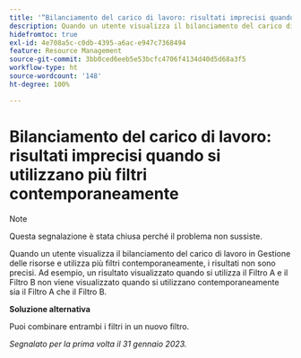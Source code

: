 ```yaml
---
title: '“Bilanciamento del carico di lavoro: risultati imprecisi quando si utilizzano più filtri contemporaneamente”'
description: Quando un utente visualizza il bilanciamento del carico di lavoro e utilizza più filtri contemporaneamente, i risultati non sono precisi. Ad esempio, un risultato visualizzato quando si utilizza il Filtro A e il Filtro B non viene visualizzato quando si utilizzano contemporaneamente sia il Filtro A che il Filtro B.
hidefromtoc: true
exl-id: 4e708a5c-c0db-4395-a6ac-e947c7368494
feature: Resource Management
source-git-commit: 3bb0ced6eeb5e53bcfc4706f4134d40d5d68a3f5
workflow-type: ht
source-wordcount: '148'
ht-degree: 100%

---
```


# Bilanciamento del carico di lavoro: risultati imprecisi quando si utilizzano più filtri contemporaneamente

>[!NOTE]
>
>Questa segnalazione è stata chiusa perché il problema non sussiste.

Quando un utente visualizza il bilanciamento del carico di lavoro in Gestione delle risorse e utilizza più filtri contemporaneamente, i risultati non sono precisi. Ad esempio, un risultato visualizzato quando si utilizza il Filtro A e il Filtro B non viene visualizzato quando si utilizzano contemporaneamente sia il Filtro A che il Filtro B.

**Soluzione alternativa**

Puoi combinare entrambi i filtri in un nuovo filtro.

_Segnalato per la prima volta il 31 gennaio 2023._
